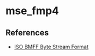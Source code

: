 mse_fmp4
=========

References
-----------

- [ISO BMFF Byte Stream Format](https://w3c.github.io/media-source/isobmff-byte-stream-format.html)
